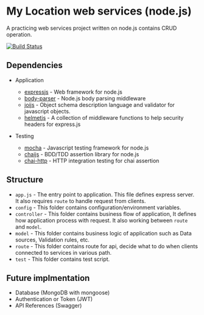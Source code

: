 # My Location web services (node.js)
A practicing web services project written on node.js contains CRUD operation.

[![Build Status](https://travis-ci.org/valacuz/my-location-node.svg?branch=master)](https://travis-ci.org/valacuz/my-location-node)

## **Dependencies**
- Application
    - [expressjs](https://github.com/expressjs/express) - Web framework for node.js
    - [body-parser](https://github.com/expressjs/body-parser) - Node.js body parsing middleware
    - [joijs](https://github.com/hapijs/joi) - Object schema description language and validator for javascript objects.
    - [helmetjs](https://github.com/helmetjs/helmet) - A collection of middleware functions to help security headers for express.js

- Testing
    - [mocha](https://mochajs.org) - Javascript testing framework for node.js
    - [chaijs](http://www.chaijs.com) - BDD/TDD assertion library for node.js
    - [chai-http](https://github.com/chaijs/chai-http) - HTTP integration testing for chai assertion

## **Structure**
- `app.js` - The entry point to application. This file defines express server. It also requires `route` to handle request from clients.
- `config` - This folder contains configuration/environment variables.
- `controller` - This folder contains business flow of application, It defines how application process with request. It also working between `route` and `model`.
- `model` - This folder contains business logic of application such as Data sources, Validation rules, etc.
- `route` - This folder contains route for api, decide what to do when clients connected to services in various path.
- `test` - This folder contains test script.

## Future implmentation
- Database (MongoDB with mongoose)
- Authentication or Token (JWT)
- API References (Swagger)